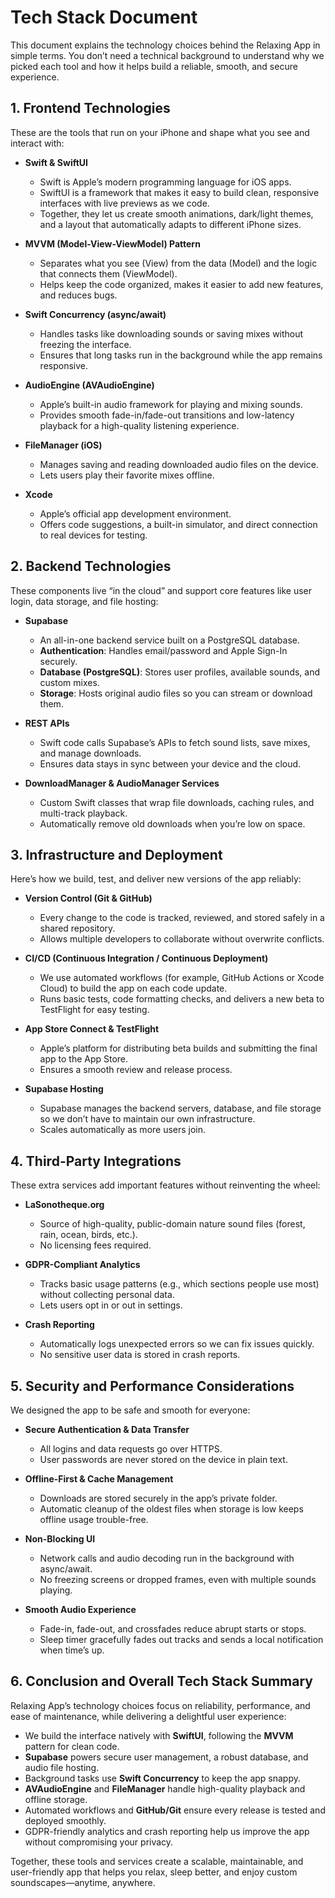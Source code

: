 # Tech Stack Document

This document explains the technology choices behind the Relaxing App in simple terms. You don’t need a technical background to understand why we picked each tool and how it helps build a reliable, smooth, and secure experience.

## 1. Frontend Technologies

These are the tools that run on your iPhone and shape what you see and interact with:

- **Swift & SwiftUI**
  - Swift is Apple’s modern programming language for iOS apps.
  - SwiftUI is a framework that makes it easy to build clean, responsive interfaces with live previews as we code.
  - Together, they let us create smooth animations, dark/light themes, and a layout that automatically adapts to different iPhone sizes.

- **MVVM (Model-View-ViewModel) Pattern**
  - Separates what you see (View) from the data (Model) and the logic that connects them (ViewModel).
  - Helps keep the code organized, makes it easier to add new features, and reduces bugs.

- **Swift Concurrency (async/await)**
  - Handles tasks like downloading sounds or saving mixes without freezing the interface.
  - Ensures that long tasks run in the background while the app remains responsive.

- **AudioEngine (AVAudioEngine)**
  - Apple’s built-in audio framework for playing and mixing sounds.
  - Provides smooth fade-in/fade-out transitions and low-latency playback for a high-quality listening experience.

- **FileManager (iOS)**
  - Manages saving and reading downloaded audio files on the device.
  - Lets users play their favorite mixes offline.

- **Xcode**
  - Apple’s official app development environment.
  - Offers code suggestions, a built-in simulator, and direct connection to real devices for testing.

## 2. Backend Technologies

These components live “in the cloud” and support core features like user login, data storage, and file hosting:

- **Supabase**
  - An all-in-one backend service built on a PostgreSQL database.
  - **Authentication**: Handles email/password and Apple Sign-In securely.
  - **Database (PostgreSQL)**: Stores user profiles, available sounds, and custom mixes.
  - **Storage**: Hosts original audio files so you can stream or download them.

- **REST APIs**
  - Swift code calls Supabase’s APIs to fetch sound lists, save mixes, and manage downloads.
  - Ensures data stays in sync between your device and the cloud.

- **DownloadManager & AudioManager Services**
  - Custom Swift classes that wrap file downloads, caching rules, and multi-track playback.
  - Automatically remove old downloads when you’re low on space.

## 3. Infrastructure and Deployment

Here’s how we build, test, and deliver new versions of the app reliably:

- **Version Control (Git & GitHub)**
  - Every change to the code is tracked, reviewed, and stored safely in a shared repository.
  - Allows multiple developers to collaborate without overwrite conflicts.

- **CI/CD (Continuous Integration / Continuous Deployment)**
  - We use automated workflows (for example, GitHub Actions or Xcode Cloud) to build the app on each code update.
  - Runs basic tests, code formatting checks, and delivers a new beta to TestFlight for easy testing.

- **App Store Connect & TestFlight**
  - Apple’s platform for distributing beta builds and submitting the final app to the App Store.
  - Ensures a smooth review and release process.

- **Supabase Hosting**
  - Supabase manages the backend servers, database, and file storage so we don’t have to maintain our own infrastructure.
  - Scales automatically as more users join.

## 4. Third-Party Integrations

These extra services add important features without reinventing the wheel:

- **LaSonotheque.org**
  - Source of high-quality, public-domain nature sound files (forest, rain, ocean, birds, etc.).
  - No licensing fees required.

- **GDPR-Compliant Analytics**
  - Tracks basic usage patterns (e.g., which sections people use most) without collecting personal data.
  - Lets users opt in or out in settings.

- **Crash Reporting**
  - Automatically logs unexpected errors so we can fix issues quickly.
  - No sensitive user data is stored in crash reports.

## 5. Security and Performance Considerations

We designed the app to be safe and smooth for everyone:

- **Secure Authentication & Data Transfer**
  - All logins and data requests go over HTTPS.
  - User passwords are never stored on the device in plain text.

- **Offline-First & Cache Management**
  - Downloads are stored securely in the app’s private folder.
  - Automatic cleanup of the oldest files when storage is low keeps offline usage trouble-free.

- **Non-Blocking UI**
  - Network calls and audio decoding run in the background with async/await.
  - No freezing screens or dropped frames, even with multiple sounds playing.

- **Smooth Audio Experience**
  - Fade-in, fade-out, and crossfades reduce abrupt starts or stops.
  - Sleep timer gracefully fades out tracks and sends a local notification when time’s up.

## 6. Conclusion and Overall Tech Stack Summary

Relaxing App’s technology choices focus on reliability, performance, and ease of maintenance, while delivering a delightful user experience:

- We build the interface natively with **SwiftUI**, following the **MVVM** pattern for clean code.
- **Supabase** powers secure user management, a robust database, and audio file hosting.
- Background tasks use **Swift Concurrency** to keep the app snappy.
- **AVAudioEngine** and **FileManager** handle high-quality playback and offline storage.
- Automated workflows and **GitHub/Git** ensure every release is tested and deployed smoothly.
- GDPR-friendly analytics and crash reporting help us improve the app without compromising your privacy.

Together, these tools and services create a scalable, maintainable, and user-friendly app that helps you relax, sleep better, and enjoy custom soundscapes—anytime, anywhere.
